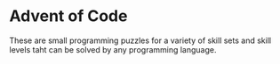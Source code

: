 # Advent of Code

These are small programming puzzles for a variety of skill sets and skill levels taht can be solved by any programming language.
